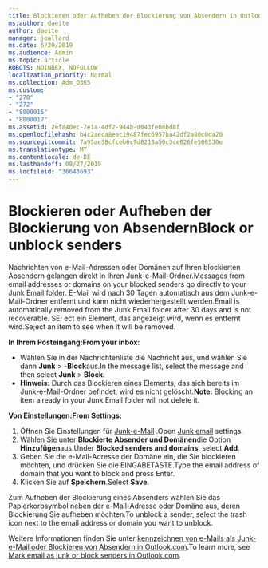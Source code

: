 ```yaml
---
title: Blockieren oder Aufheben der Blockierung von Absendern in Outlook.com
ms.author: daeite
author: daeite
manager: joallard
ms.date: 6/20/2019
ms.audience: Admin
ms.topic: article
ROBOTS: NOINDEX, NOFOLLOW
localization_priority: Normal
ms.collection: Adm_O365
ms.custom:
- "270"
- "272"
- "8000015"
- "8000017"
ms.assetid: 2ef840ec-7e1a-4df2-944b-d643fe08bd8f
ms.openlocfilehash: b4c2aeca8eec19487fec6957ba42df2a80c0da20
ms.sourcegitcommit: 7a95ae38cfceb6c9d8218a50c3ce026fe506530e
ms.translationtype: MT
ms.contentlocale: de-DE
ms.lasthandoff: 08/27/2019
ms.locfileid: "36643693"
---
```

# <a name="block-or-unblock-senders"></a><span data-ttu-id="964d7-102">Blockieren oder Aufheben der Blockierung von Absendern</span><span class="sxs-lookup"><span data-stu-id="964d7-102">Block or unblock senders</span></span>

<span data-ttu-id="964d7-103">Nachrichten von e-Mail-Adressen oder Domänen auf Ihren blockierten Absendern gelangen direkt in Ihren Junk-e-Mail-Ordner.</span><span class="sxs-lookup"><span data-stu-id="964d7-103">Messages from email addresses or domains on your blocked senders go directly to your Junk Email folder.</span></span> <span data-ttu-id="964d7-104">E-Mail wird nach 30 Tagen automatisch aus dem Junk-e-Mail-Ordner entfernt und kann nicht wiederhergestellt werden.</span><span class="sxs-lookup"><span data-stu-id="964d7-104">Email is automatically removed from the Junk Email folder after 30 days and is not recoverable.</span></span> <span data-ttu-id="964d7-105">SE; ect ein Element, das angezeigt wird, wenn es entfernt wird.</span><span class="sxs-lookup"><span data-stu-id="964d7-105">Se;ect an item to see when it will be removed.</span></span>

<span data-ttu-id="964d7-106">**In Ihrem Posteingang:**</span><span class="sxs-lookup"><span data-stu-id="964d7-106">**From your inbox:**</span></span>

- <span data-ttu-id="964d7-107">Wählen Sie in der Nachrichtenliste die Nachricht aus, und wählen Sie dann **Junk** > -**Block**aus.</span><span class="sxs-lookup"><span data-stu-id="964d7-107">In the message list, select the message and then select **Junk** > **Block**.</span></span>
- <span data-ttu-id="964d7-108">**Hinweis:** Durch das Blockieren eines Elements, das sich bereits im Junk-e-Mail-Ordner befindet, wird es nicht gelöscht.</span><span class="sxs-lookup"><span data-stu-id="964d7-108">**Note:** Blocking an item already in your Junk Email folder will not delete it.</span></span>

<span data-ttu-id="964d7-109">**Von Einstellungen:**</span><span class="sxs-lookup"><span data-stu-id="964d7-109">**From Settings:**</span></span>

1. <span data-ttu-id="964d7-110">Öffnen Sie Einstellungen für [Junk-e-Mail](https://outlook.live.com/mail/options/mail/junkEmail) .</span><span class="sxs-lookup"><span data-stu-id="964d7-110">Open [Junk email](https://outlook.live.com/mail/options/mail/junkEmail) settings.</span></span>
2. <span data-ttu-id="964d7-111">Wählen Sie unter **Blockierte Absender und Domänen**die Option **Hinzufügen**aus.</span><span class="sxs-lookup"><span data-stu-id="964d7-111">Under **Blocked senders and domains**, select **Add**.</span></span>
3. <span data-ttu-id="964d7-112">Geben Sie die e-Mail-Adresse der Domäne ein, die Sie blockieren möchten, und drücken Sie die EINGABETASTE.</span><span class="sxs-lookup"><span data-stu-id="964d7-112">Type the email address of domain that you want to block and press Enter.</span></span>
4. <span data-ttu-id="964d7-113">Klicken Sie auf **Speichern**.</span><span class="sxs-lookup"><span data-stu-id="964d7-113">Select **Save**.</span></span>

<span data-ttu-id="964d7-114">Zum Aufheben der Blockierung eines Absenders wählen Sie das Papierkorbsymbol neben der e-Mail-Adresse oder Domäne aus, deren Blockierung Sie aufheben möchten.</span><span class="sxs-lookup"><span data-stu-id="964d7-114">To unblock a sender, select the trash icon next to the email address or domain you want to unblock.</span></span>

<span data-ttu-id="964d7-115">Weitere Informationen finden Sie unter [kennzeichnen von e-Mails als Junk-e-Mail oder Blockieren von Absendern in Outlook.com](https://support.office.com/article/a3ece97b-82f8-4a5e-9ac3-e92fa6427ae4?wt.mc_id=Office_Outlook_com_Alchemy).</span><span class="sxs-lookup"><span data-stu-id="964d7-115">To learn more, see [Mark email as junk or block senders in Outlook.com](https://support.office.com/article/a3ece97b-82f8-4a5e-9ac3-e92fa6427ae4?wt.mc_id=Office_Outlook_com_Alchemy).</span></span>